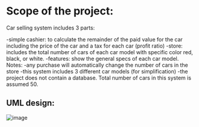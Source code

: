 # Scope of the project:
Car selling system includes 3 parts: 
 
-simple cashier: to calculate the remainder of the paid value for the car including the price of the car and a tax for each car (profit ratio)
-store: includes the total number of cars of each car model with specific color red, black, or white.
-features: show the general specs of each car model.
Notes: 
-any purchase will automatically change the number of cars in the store
-this system includes 3 different car models (for simplification)
-the project does not contain a database. Total number of cars in this system is assumed 50.

## UML design:
![image](https://github.com/user-attachments/assets/a3cadbb4-deda-4533-829f-72ef3815c1b0)
